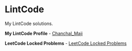 # LintCode
My LintCode solutions. 

**My LintCode Profile** - [Chanchal_Maji](https://www.lintcode.com/user/Chanchal_Maji)

**LeetCode Locked Problems** - [LeetCode Locked Problems](https://www.lintcode.com/favorite/?name=LeetCode%20Locked%20Problems)
